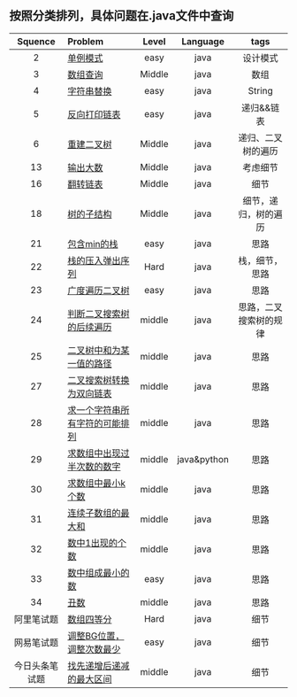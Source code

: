 ## 按照分类排列，具体问题在.java文件中查询    

| Squence | Problem       | Level	| Language  | tags|
|:-------:|:--------------|:------:|:---------:|:-------------:|
|2|[单例模式](https://github.com/ClaudiusGitHub/SwordToOffer/blob/master/java/SingleTon.java)|easy|java|设计模式|
|3|[数组查询](https://github.com/ClaudiusGitHub/SwordToOffer/blob/master/java/Query.java)|Middle|java|数组|
|4|[字符串替换](https://github.com/ClaudiusGitHub/SwordToOffer/blob/master/java/RepalceSpace.java)|easy|java|String|
|5|[反向打印链表](https://github.com/ClaudiusGitHub/SwordToOffer/blob/master/java/PrintLinkedListInversely.java)|easy|java|递归&&链表|
|6|[重建二叉树](https://github.com/ClaudiusGitHub/SwordToOffer/blob/master/java/rebuildBinaryTree)|Middle|java|递归、二叉树的遍历|
|13|[输出大数](https://github.com/ClaudiusGitHub/SwordToOffer/blob/master/java/PrintToMaxOfDigits.java)|Middle|java|考虑细节|
|16|[翻转链表](https://github.com/ClaudiusGitHub/SwordToOffer/blob/master/java/reverseList)|Middle|java|细节|
|18|[树的子结构](https://github.com/ClaudiusGitHub/SwordToOffer/blob/master/java/subTree)|Middle|java|细节，递归，树的遍历|
|21|[包含min的栈](https://github.com/ClaudiusGitHub/SwordToOffer/blob/master/java/stackWithMin)|easy|java|思路|
|22|[栈的压入弹出序列](https://github.com/ClaudiusGitHub/SwordToOffer/blob/master/java/CheckStack.java)|Hard|java|栈，细节，思路|
|23|[广度遍历二叉树](https://github.com/ClaudiusGitHub/SwordToOffer/blob/master/java/traverseBinarytree.java)|easy|java|思路|
|24|[判断二叉搜索树的后续遍历](https://github.com/ClaudiusGitHub/SwordToOffer/blob/master/java/JudgeBSTree.java)|middle|java|思路，二叉搜索树的规律|
|25|[二叉树中和为某一值的路径](https://github.com/ClaudiusGitHub/SwordToOffer/blob/master/java/pathOfBinaryTree)|middle|java|思路|
|27|[二叉搜索树转换为双向链表](https://github.com/ClaudiusGitHub/SwordToOffer/blob/master/java/treeToList)|middle|java|思路|
|28|[求一个字符串所有字符的可能排列](https://github.com/ClaudiusGitHub/SwordToOffer/blob/master/java/SubStrings.java)|middle|java|思路|
|29|[求数组中出现过半次数的数字](https://github.com/ClaudiusGitHub/SwordToOffer/blob/master/java/MoreThanHalf)|middle|java&python|思路|
|30|[求数组中最小k个数](https://github.com/ClaudiusGitHub/SwordToOffer/blob/master/java/Question30.java)|middle|java|思路|
|31|[连续子数组的最大和](https://github.com/ClaudiusGitHub/SwordToOffer/blob/master/java/Question31.java)|middle|java|思路|
|32|[数中1出现的个数](https://github.com/ClaudiusGitHub/SwordToOffer/blob/master/java/Question32.java)|middle|java|思路|
|33|[数中组成最小的数](https://github.com/ClaudiusGitHub/SwordToOffer/blob/master/java/MinNumOfArray.java)|easy|java|思路|
|34|[丑数](https://github.com/ClaudiusGitHub/SwordToOffer/blob/master/java/UglyNumber.java)|middle|java|思路|
|阿里笔试题|[数组四等分](https://github.com/ClaudiusGitHub/SwordToOffer/blob/master/java/NewMain.java)|Hard|java|细节|
|网易笔试题|[调整BG位置，调整次数最少](https://github.com/ClaudiusGitHub/SwordToOffer/blob/master/java/Adjust.java)|easy|java|细节|
|今日头条笔试题|[找先递增后递减的最大区间](https://github.com/ClaudiusGitHub/SwordToOffer/blob/master/java/MaxSection.java)|middle|java|细节|

